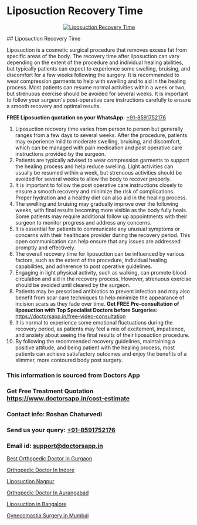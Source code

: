 # Liposuction Recovery Time

<p align="center">
  <a href="https://doctorsapp.co.in/uploads/treatment_image/Risks%20and%20benefits%20of%20liposuction.jpg">
    <img src="https://doctorsapp.co.in/treatment/liposuction" alt="Liposuction Recovery Time">
  </a>
</p>
## Liposuction Recovery Time

Liposuction is a cosmetic surgical procedure that removes excess fat from specific areas of the body. The recovery time after liposuction can vary depending on the extent of the procedure and individual healing abilities, but typically patients can expect to experience some swelling, bruising, and discomfort for a few weeks following the surgery. It is recommended to wear compression garments to help with swelling and to aid in the healing process. Most patients can resume normal activities within a week or two, but strenuous exercise should be avoided for several weeks. It is important to follow your surgeon's post-operative care instructions carefully to ensure a smooth recovery and optimal results.

**FREE Liposuction quotation on your WhatsApp:**  [+91-8591752176](https://api.whatsapp.com/send?phone=8591752176)

1) Liposuction recovery time varies from person to person but generally ranges from a few days to several weeks. After the procedure, patients may experience mild to moderate swelling, bruising, and discomfort, which can be managed with pain medication and post operative care instructions provided by the surgeon.
2) Patients are typically advised to wear compression garments to support the healing process and help reduce swelling. Light activities can usually be resumed within a week, but strenuous activities should be avoided for several weeks to allow the body to recover properly.
3) It is important to follow the post operative care instructions closely to ensure a smooth recovery and minimize the risk of complications. Proper hydration and a healthy diet can also aid in the healing process.
4) The swelling and bruising may gradually improve over the following weeks, with final results becoming more visible as the body fully heals. Some patients may require additional follow up appointments with their surgeon to monitor progress and address any concerns.
5) It is essential for patients to communicate any unusual symptoms or concerns with their healthcare provider during the recovery period. This open communication can help ensure that any issues are addressed promptly and effectively.
6) The overall recovery time for liposuction can be influenced by various factors, such as the extent of the procedure, individual healing capabilities, and adherence to post operative guidelines.
7) Engaging in light physical activity, such as walking, can promote blood circulation and aid in the recovery process. However, strenuous exercise should be avoided until cleared by the surgeon.
8) Patients may be prescribed antibiotics to prevent infection and may also benefit from scar care techniques to help minimize the appearance of incision scars as they fade over time.
**Get FREE Pre-consultation of liposuction with Top Specialist Doctors before Surgeries:** https://doctorsapp.in/free-video-consultation
9) It is normal to experience some emotional fluctuations during the recovery period, as patients may feel a mix of excitement, impatience, and anxiety about seeing the final results of their liposuction procedure.
10) By following the recommended recovery guidelines, maintaining a positive attitude, and being patient with the healing process, most patients can achieve satisfactory outcomes and enjoy the benefits of a slimmer, more contoured body post surgery.

### This information is sourced from Doctors App 
### Get Free Treatment Quotation https://www.doctorsapp.in/cost-estimate
### Contact info: Roshan Chaturvedi 
### Send us your query: [+91-8591752176](https://api.whatsapp.com/send?phone=8591752176) 
### Email id: support@doctorsapp.in

[Best Orthopedic Doctor In Gurgaon](https://www.linkedin.com/pulse/best-orthopedic-doctor-gurgaon-doctorsapp-chittagong-pqtqe?trackingId=STkWplkXG5sLARitwaz57w%3D%3D&lipi=urn%3Ali%3Apage%3Ad_flagship3_company_admin%3BK7pDwyqSQgabgpAl1%2Bo97w%3D%3D)

[Orthopedic Doctor In Indore](https://www.linkedin.com/pulse/orthopedic-doctor-indore-doctorsapp-united-arab-emirates-24ape?trackingId=JrtEFChP8WfKk%2BErxyVv0Q%3D%3D&lipi=urn%3Ali%3Apage%3Ad_flagship3_company_admin%3BSXrbBuk4SwWZ8nIcZ2zSvw%3D%3D)

[Liposuction Nagpur](https://medium.com/@kushalrao10/liposuction-nagpur-2daf8a025872)

[Orthopedic Doctor In Aurangabad](https://medium.com/@devenderrathi97/orthopedic-doctor-in-aurangabad-371fd2c9f942)

[Liposuction in Bangalore](https://doctors-apps.github.io/doctorsapp/liposuction-in-bangalore)

[Gynecomastia Surgery in Mumbai](https://doctors-apps.github.io/doctorsapp/gynecomastia-surgery-in-mumbai)

